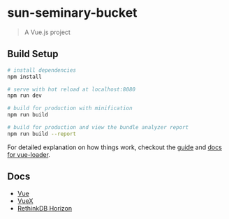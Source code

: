 # sun-seminary-bucket

> A Vue.js project

## Build Setup

``` bash
# install dependencies
npm install

# serve with hot reload at localhost:8080
npm run dev

# build for production with minification
npm run build

# build for production and view the bundle analyzer report
npm run build --report
```

For detailed explanation on how things work, checkout the [guide](http://vuejs-templates.github.io/webpack/) and [docs for vue-loader](http://vuejs.github.io/vue-loader).

## Docs

- [Vue](https://vuejs.org/v2/guide/)
- [VueX](https://vuex.vuejs.org/zh-cn/)
- [RethinkDB Horizon](http://horizon.io/docs/getting-started/)
